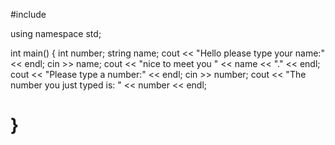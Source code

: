 #include <iostream>

using namespace std;

int main()
{
    int number;
    string name;
    cout << "Hello please type your name:" << endl;
    cin >> name;
    cout << "nice to meet you " << name << "." << endl;
    cout << "Please type a number:" << endl;
    cin >> number;
    cout << "The number you just typed is: " << number << endl;

}
============================
